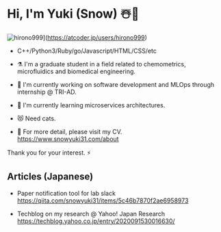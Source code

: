 # Hi, I'm Yuki (Snow) ☃️👋 

![hirono999](https://img.shields.io/endpoint?url=https%3A%2F%2Fatcoder-badges.now.sh%2Fapi%2Fatcoder%2Fjson%2Fhirono999)](https://atcoder.jp/users/hirono999)

- C++/Python3/Ruby/go/Javascript/HTML/CSS/etc

- ⚗️ I'm a graduate student in a field related to chemometrics, microfluidics and biomedical engineering.

- 🔭 I'm currently working on software development and MLOps through internship @ TRI-AD.

- 🌱 I'm currently learning microservices architectures.

- 😻 Need cats.

- 💬 For more detail, please visit my CV. https://www.snowyuki31.com/about

Thank you for your interest. ⚡

## Articles (Japanese)

- Paper notification tool for lab slack https://qiita.com/snowyuki31/items/5c46b7870f2ae6958973

- Techblog on my research @ Yahoo! Japan Research https://techblog.yahoo.co.jp/entry/2020091530016630/

<!--
**snowyuki31/snowyuki31** is a ✨ _special_ ✨ repository because its `README.md` (this file) appears on your GitHub profile.

Here are some ideas to get you started:

- 🔭 I’m currently working on ...
- 🌱 I’m currently learning ...
- 👯 I’m looking to collaborate on ...
- 🤔 I’m looking for help with ...
- 💬 Ask me about ...
- 📫 How to reach me: ...
- 😄 Pronouns: ...
- ⚡ Fun fact: ...
-->
